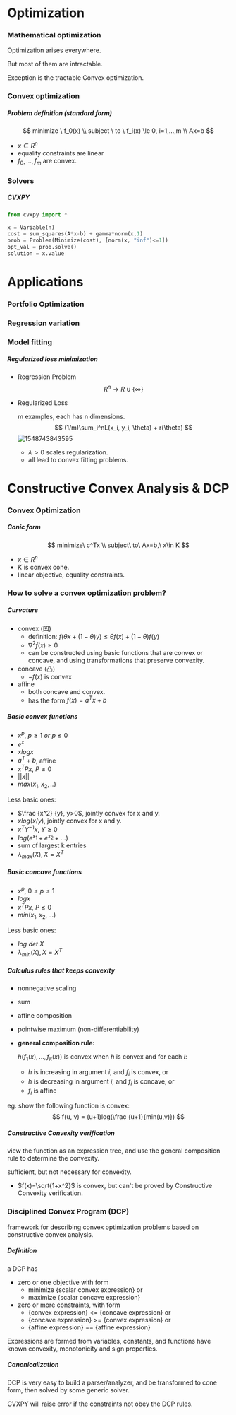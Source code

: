 # Optimization

### Mathematical optimization

Optimization arises everywhere.

But most of them are intractable.

Exception is the tractable Convex optimization.



### Convex optimization

##### Problem definition (standard form)

$$
minimize \ f_0(x) \\
subject \ to \ f_i(x) \le 0, i=1,...,m \\
Ax=b
$$

- $x \in R^n$
- equality constraints are linear
- $f_0, ..., f_m$ are convex.



### Solvers

##### CVXPY

```python
from cvxpy import *

x = Variable(n)
cost = sum_squares(A*x-b) + gamma*norm(x,1)
prob = Problem(Minimize(cost), [norm(x, "inf")<=1])
opt_val = prob.solve()
solution = x.value
```







# Applications

### Portfolio Optimization



### Regression variation



### Model fitting

##### Regularized loss minimization

* Regression Problem
  $$
  R^n \rightarrow R\cup\{\infty\}
  $$

* Regularized Loss

  m examples, each has n dimensions.
  $$
  (1/m)\sum_i^nL(x_i, y_i, \theta) + r(\theta)
  $$
  ![1548743843595](C:\Users\hawke\AppData\Roaming\Typora\typora-user-images\1548743843595.png)

  * $\lambda > 0$ scales regularization.
  * all lead to convex fitting problems.



# Constructive Convex Analysis & DCP

### Convex Optimization

##### Conic form

$$
minimize\ c^Tx \\
subject\ to\ Ax=b,\ x\in K
$$

- $x \in  R^n$
- $K$ is convex cone.
- linear objective, equality constraints.

### How to solve a convex optimization problem?

##### Curvature

- convex (凹)
  - definition: $f(\theta x+(1-\theta)y) \le \theta f(x)+(1-\theta)f(y)$
  - $\nabla^2f(x)\ge0$
  - can be constructed using basic functions that are convex or concave, and using transformations that preserve convexity.
- concave (凸)
  - $-f(x)$ is convex
- affine
  - both concave and convex.
  - has the form $f(x) = a^Tx+b$



##### Basic convex functions

- $x^p,\ p\ge1\ or\ p\le 0$
- $e^x$
- $xlogx$
- $a^T+b$, affine
- $x^TPx,\ P\ge0$
- $||x||$
- $max(x_1, x_2, ..)$

Less basic ones:

- $\frac {x^2} {y}, y>0$, jointly convex for x and y.
- $xlog(x/y)$, jointly convex for x and y. 
- $x^TY^{-1}x,\ Y\ge0$
- $log(e^{x_1}+e^{x_2}+...)$
- sum of largest k entries
- $\lambda_{max}(X), X=X^T$



##### Basic concave functions

- $x^p,\ 0 \le p\le 1$
- $logx$
- $x^TPx,\ P\le0$
- $min(x_1, x_2, ...)$

Less basic ones:

- $log\ det\ X$
- $\lambda_{min}(X), X=X^T$



##### Calculus rules that keeps convexity

- nonnegative scaling

- sum

- affine composition

- pointwise maximum (non-differentiability)

- **general composition rule:**

  $h(f_1(x), ..., f_k(x))$ is convex when $h$ is convex and for each $i$:

  - $h$ is increasing in argument $i$, and $f_i$ is convex, or
  - $h$ is decreasing in argument $i$, and $f_i$ is concave, or
  - $f_i$ is affine



eg. show the following function is convex:
$$
f(u, v) = (u+1)log(\frac {u+1}{min(u,v)})
$$

##### Constructive Convexity verification

view the function as an expression tree, and use the general composition rule to determine the convexity.

sufficient, but not necessary for convexity.

- $f(x)=\sqrt{1+x^2}$ is convex, but can't be proved by Constructive Convexity verification.



### Disciplined Convex Program (DCP)

framework for describing convex optimization problems based on constructive convex analysis.

##### Definition

a DCP has

- zero or one objective with form
  - minimize {scalar convex expression} or
  - maximize {scalar concave expression}
- zero or more constraints, with form
  - {convex expression} <= {concave expression} or
  - {concave expression} >= {convex expression} or
  - {affine expression} == {affine expression} 

Expressions are formed from variables, constants, and functions have known convexity, monotonicity and sign properties.

##### Canonicalization

DCP is very easy to build a parser/analyzer, and be transformed to cone form, then solved by some generic solver.

CVXPY will raise error if the constraints not obey the DCP rules.





